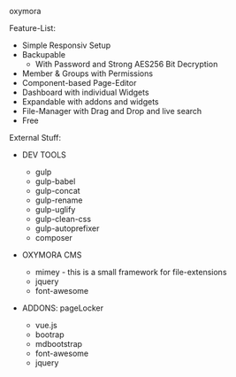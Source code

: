 oxymora

Feature-List:

- Simple Responsiv Setup
- Backupable
  - With Password and Strong AES256 Bit Decryption
- Member & Groups with Permissions
- Component-based Page-Editor
- Dashboard with individual Widgets
- Expandable with addons and widgets
- File-Manager with Drag and Drop and live search
- Free


External Stuff:

- DEV TOOLS
  - gulp
  - gulp-babel
  - gulp-concat
  - gulp-rename
  - gulp-uglify
  - gulp-clean-css
  - gulp-autoprefixer
  - composer

- OXYMORA CMS
  - mimey           - this is a small framework for file-extensions
  - jquery
  - font-awesome


- ADDONS: pageLocker
  - vue.js
  - bootrap
  - mdbootstrap
  - font-awesome
  - jquery
